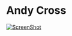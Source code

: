 # Andy Cross

[![ScreenShot](https://dl.dropboxusercontent.com/u/624582/github/Untitled.png)](http://www.youtube.com/watch?v=dQw4w9WgXcQ)

